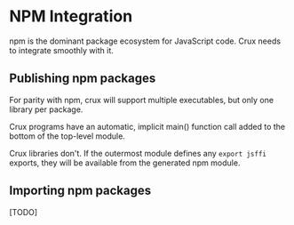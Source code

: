 # NPM Integration

npm is the dominant package ecosystem for JavaScript code.  Crux needs to integrate smoothly with it.

## Publishing npm packages

For parity with npm, crux will support multiple executables, but only one library per package.

Crux programs have an automatic, implicit main() function call added to the bottom of the top-level module.

Crux libraries don't.  If the outermost module defines any `export jsffi` exports, they will be available from the generated npm module.

## Importing npm packages

[TODO]
